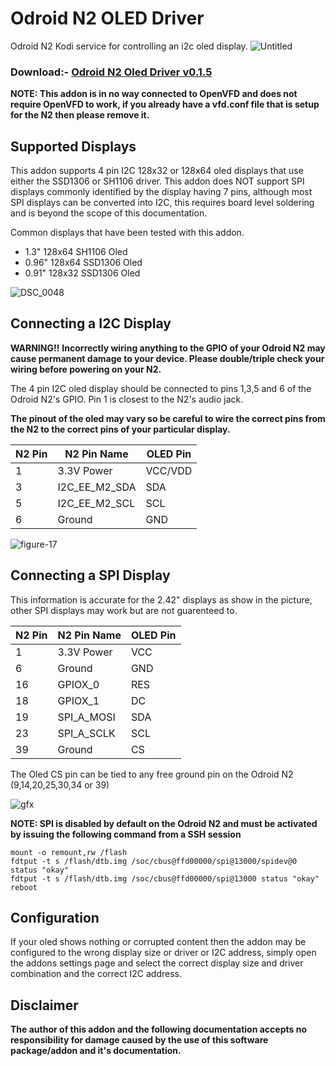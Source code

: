 # Odroid N2 OLED Driver
Odroid N2 Kodi service for controlling an i2c oled display.
![Untitled](https://user-images.githubusercontent.com/4118048/57568209-06776c80-73dc-11e9-87ea-a966197095fd.jpg)

### Download:- [Odroid N2 Oled Driver v0.1.5](https://github.com/roidy/service.odroidn2.oled/releases/download/v0.1.5/service.odroidn2.oled.zip)

__NOTE: This addon is in no way connected to OpenVFD and does not require OpenVFD to work, if you already have a vfd.conf file that is setup for the N2 then please remove it.__

## Supported Displays
This addon supports 4 pin I2C 128x32 or 128x64 oled displays that use either the SSD1306 or SH1106 driver.
This addon does NOT support SPI displays commonly identified by the display having 7 pins, although most SPI displays can be converted into I2C, this requires board level soldering and is beyond the scope of this documentation. 

Common displays that have been tested with this addon.
* 1.3" 128x64 SH1106 Oled
* 0.96" 128x64 SSD1306 Oled
* 0.91" 128x32 SSD1306 Oled

![DSC_0048](https://user-images.githubusercontent.com/4118048/57567801-9dd9c100-73d6-11e9-8ba5-455794c6b8df.JPG)

## Connecting a I2C Display
__WARNING!!__
__Incorrectly wiring anything to the GPIO of your Odroid N2 may cause permanent damage to your device. Please double/triple check your wiring before powering on your N2.__

The 4 pin I2C oled display should be connected to pins 1,3,5 and 6 of the Odroid N2's GPIO. Pin 1 is closest to the N2's audio jack.

__The pinout of the oled may vary so be careful to wire the correct pins from the N2 to the correct pins of your particular display.__

|N2 Pin|N2 Pin Name|OLED Pin|
|------|-----------|--------|
|1|3.3V Power|VCC/VDD|
|3|I2C_EE_M2_SDA|SDA|
|5|I2C_EE_M2_SCL|SCL|
|6|Ground|GND|

![figure-17](https://user-images.githubusercontent.com/4118048/57568074-3f164680-73da-11e9-8af6-2f7e831ae3ba.png)

## Connecting a SPI Display
This information is accurate for the 2.42" displays as show in the picture, other SPI displays may work but are not guarenteed to.

|N2 Pin|N2 Pin Name|OLED Pin|
|-----|-----|-----|
|1|3.3V Power|VCC|
|6|Ground|GND|
|16|GPIOX_0|RES|
|18|GPIOX_1|DC|
|19|SPI_A_MOSI|SDA|
|23|SPI_A_SCLK|SCL|
|39|Ground|CS|

The Oled CS pin can be tied to any free ground pin on the Odroid N2 (9,14,20,25,30,34 or 39)

![gfx](https://user-images.githubusercontent.com/4118048/87856867-da2d7900-c919-11ea-8e7f-eb635ae39034.jpg)

__NOTE: SPI is disabled by default on the Odroid N2 and must be activated by issuing the following command from a SSH session__

```
mount -o remount,rw /flash
fdtput -t s /flash/dtb.img /soc/cbus@ffd00000/spi@13000/spidev@0 status "okay"
fdtput -t s /flash/dtb.img /soc/cbus@ffd00000/spi@13000 status "okay"
reboot
```

## Configuration
If your oled shows nothing or corrupted content then the addon may be configured to the wrong display size or driver or I2C address, simply open the addons settings page and select the correct display size and driver combination and the correct I2C address.

## Disclaimer
__The author of this addon and the following documentation accepts no responsibility for damage caused by the use of this software package/addon and it's documentation.__
